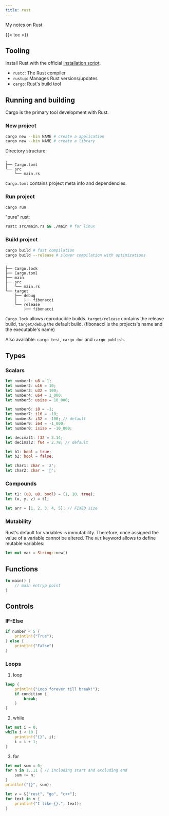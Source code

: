 ```yaml
---
title: rust
---
```


My notes on Rust

{{< toc >}}

## Tooling

Install Rust with the official [installation script](https://sh.rustup.rs).

- `rustc`: The Rust compiler
- `rustup`: Manages Rust versions/updates
- `cargo`: Rust's build tool

## Running and building

Cargo is the primary tool development with Rust.

### New project

```sh
cargo new --bin NAME # create a application
cargo new --bin NAME # create a library
```

Directory structure:

```
.
├── Cargo.toml
└── src
    └── main.rs
```

`Cargo.toml` contains project meta info and dependencies.

### Run project

```sh
cargo run
```

"pure" rust:

```sh
rustc src/main.rs && ./main # for linux
```

### Build project

```sh
cargo build # fast compilation
cargo build --release # slower compilation with optimizations
```

```
.
├── Cargo.lock
├── Cargo.toml
├── main
├── src
│   └── main.rs
└── target
    ├── debug
    │   ├── fibonacci
    └── release
        ├── fibonacci
```

`Cargo.lock` allows reproducible builds. `target/release` contains the release build, `target/debug` the default build. (fibonacci is the projects's name and the executable's name)

Also available: `cargo test`, `cargo doc` and `cargo publish`.

## Types

### Scalars

```rust
let number1: u8 = 1;
let number2: u16 = 10;
let number3: u32 = 100;
let number4: u64 = 1_000;
let number5: usize = 10_000;

let number6: i8 = -1;
let number7: i16 = -10;
let number8: i32 = -100; // default
let number9: i64 = -1_000;
let number0: isize = -10_000;

let decimal1: f32 = 3.14;
let decimal2: f64 = 2.78; // default

let b1: bool = true;
let b2: bool = false;

let char1: char = 'z';
let char2: char = '';
```

### Compounds

```rust
let t1: (u8, u8, bool) = (1, 10, true);
let (x, y, z) = t1;

let arr = [1, 2, 3, 4, 5]; // FIXED size
```

### Mutability

Rust's default for variables is immutability. Therefore, once assigned the value of a variable cannot be altered. The `mut` keyword allows to define mutable variables:

```rust
let mut var = String::new()
```

## Functions

```rust
fn main() {
    // main entryp point
}
```

## Controls

### IF-Else

```rust
if number < 5 {
    println!("True");
} else {
    println!("False")
}
```

### Loops

1. loop

```rust
loop {
    println!("Loop forever till break!");
    if condition {
        break;
    }
}
```

2. while

```rust
let mut i = 0;
while i < 10 {
    println!("{}", i);
    i = i + 1;
}
```

3. for

```rust
let mut sum = 0;
for n in 1..11 { // including start and excluding end
    sum += n;
}
println!("{}", sum);
```

```rust
let v = &["rust", "go", "c++"];
for text in v {
    println!("I like {}.", text);
}
```
